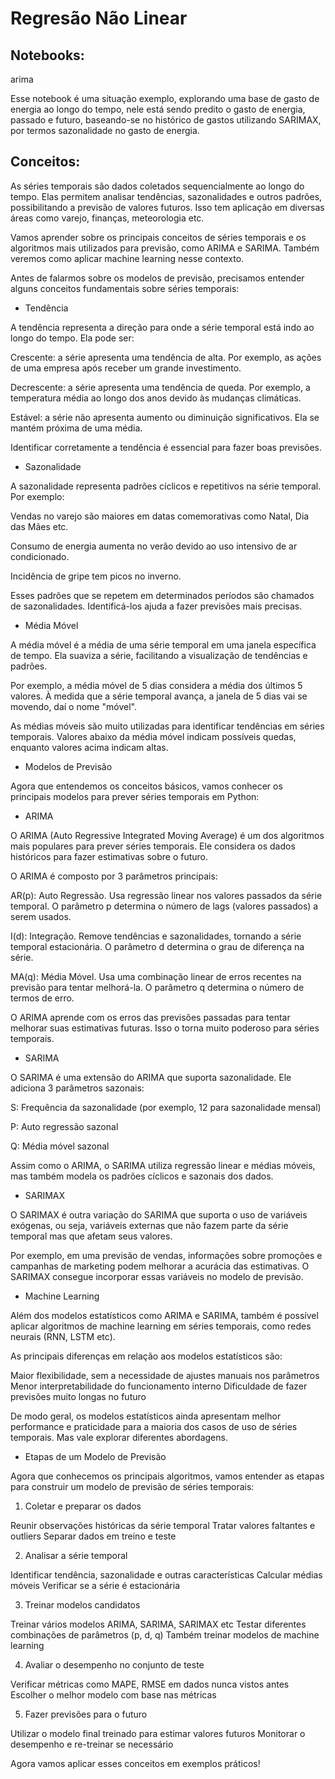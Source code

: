 # Regresão Não Linear

## Notebooks:

arima

Esse notebook é uma situação exemplo, explorando uma base de gasto de energia ao longo do tempo, nele está sendo predito o gasto de energia, passado e futuro, baseando-se no histórico de gastos utilizando SARIMAX, por termos sazonalidade no gasto de energia.

## Conceitos:

As séries temporais são dados coletados sequencialmente ao longo do tempo. Elas permitem analisar tendências, sazonalidades e outros padrões, possibilitando a previsão de valores futuros. Isso tem aplicação em diversas áreas como varejo, finanças, meteorologia etc.

Vamos aprender sobre os principais conceitos de séries temporais e os algoritmos mais utilizados para previsão, como ARIMA e SARIMA. Também veremos como aplicar machine learning nesse contexto.

Antes de falarmos sobre os modelos de previsão, precisamos entender alguns conceitos fundamentais sobre séries temporais:

- Tendência

A tendência representa a direção para onde a série temporal está indo ao longo do tempo. Ela pode ser:


Crescente: a série apresenta uma tendência de alta. Por exemplo, as ações de uma empresa após receber um grande investimento.

Decrescente: a série apresenta uma tendência de queda. Por exemplo, a temperatura média ao longo dos anos devido às mudanças climáticas.

Estável: a série não apresenta aumento ou diminuição significativos. Ela se mantém próxima de uma média.


Identificar corretamente a tendência é essencial para fazer boas previsões.

- Sazonalidade

A sazonalidade representa padrões cíclicos e repetitivos na série temporal. Por exemplo:


Vendas no varejo são maiores em datas comemorativas como Natal, Dia das Mães etc.

Consumo de energia aumenta no verão devido ao uso intensivo de ar condicionado.

Incidência de gripe tem picos no inverno.


Esses padrões que se repetem em determinados períodos são chamados de sazonalidades. Identificá-los ajuda a fazer previsões mais precisas.

- Média Móvel

A média móvel é a média de uma série temporal em uma janela específica de tempo. Ela suaviza a série, facilitando a visualização de tendências e padrões.

Por exemplo, a média móvel de 5 dias considera a média dos últimos 5 valores. À medida que a série temporal avança, a janela de 5 dias vai se movendo, daí o nome "móvel".

As médias móveis são muito utilizadas para identificar tendências em séries temporais. Valores abaixo da média móvel indicam possíveis quedas, enquanto valores acima indicam altas.

- Modelos de Previsão

Agora que entendemos os conceitos básicos, vamos conhecer os principais modelos para prever séries temporais em Python:

- ARIMA

O ARIMA (Auto Regressive Integrated Moving Average) é um dos algoritmos mais populares para prever séries temporais. Ele considera os dados históricos para fazer estimativas sobre o futuro.

O ARIMA é composto por 3 parâmetros principais:


AR(p): Auto Regressão. Usa regressão linear nos valores passados da série temporal. O parâmetro p determina o número de lags (valores passados) a serem usados.

I(d): Integração. Remove tendências e sazonalidades, tornando a série temporal estacionária. O parâmetro d determina o grau de diferença na série.

MA(q): Média Móvel. Usa uma combinação linear de erros recentes na previsão para tentar melhorá-la. O parâmetro q determina o número de termos de erro.


O ARIMA aprende com os erros das previsões passadas para tentar melhorar suas estimativas futuras. Isso o torna muito poderoso para séries temporais.

- SARIMA

O SARIMA é uma extensão do ARIMA que suporta sazonalidade. Ele adiciona 3 parâmetros sazonais:


S: Frequência da sazonalidade (por exemplo, 12 para sazonalidade mensal)

P: Auto regressão sazonal

Q: Média móvel sazonal


Assim como o ARIMA, o SARIMA utiliza regressão linear e médias móveis, mas também modela os padrões cíclicos e sazonais dos dados.

- SARIMAX

O SARIMAX é outra variação do SARIMA que suporta o uso de variáveis exógenas, ou seja, variáveis externas que não fazem parte da série temporal mas que afetam seus valores.

Por exemplo, em uma previsão de vendas, informações sobre promoções e campanhas de marketing podem melhorar a acurácia das estimativas. O SARIMAX consegue incorporar essas variáveis no modelo de previsão.

- Machine Learning

Além dos modelos estatísticos como ARIMA e SARIMA, também é possível aplicar algoritmos de machine learning em séries temporais, como redes neurais (RNN, LSTM etc).

As principais diferenças em relação aos modelos estatísticos são:


Maior flexibilidade, sem a necessidade de ajustes manuais nos parâmetros
Menor interpretabilidade do funcionamento interno
Dificuldade de fazer previsões muito longas no futuro

De modo geral, os modelos estatísticos ainda apresentam melhor performance e praticidade para a maioria dos casos de uso de séries temporais. Mas vale explorar diferentes abordagens.

- Etapas de um Modelo de Previsão

Agora que conhecemos os principais algoritmos, vamos entender as etapas para construir um modelo de previsão de séries temporais:

1. Coletar e preparar os dados


Reunir observações históricas da série temporal
Tratar valores faltantes e outliers
Separar dados em treino e teste

2. Analisar a série temporal


Identificar tendência, sazonalidade e outras características
Calcular médias móveis
Verificar se a série é estacionária

3. Treinar modelos candidatos


Treinar vários modelos ARIMA, SARIMA, SARIMAX etc
Testar diferentes combinações de parâmetros (p, d, q)
Também treinar modelos de machine learning

4. Avaliar o desempenho no conjunto de teste


Verificar métricas como MAPE, RMSE em dados nunca vistos antes
Escolher o melhor modelo com base nas métricas

5. Fazer previsões para o futuro


Utilizar o modelo final treinado para estimar valores futuros
Monitorar o desempenho e re-treinar se necessário

Agora vamos aplicar esses conceitos em exemplos práticos!